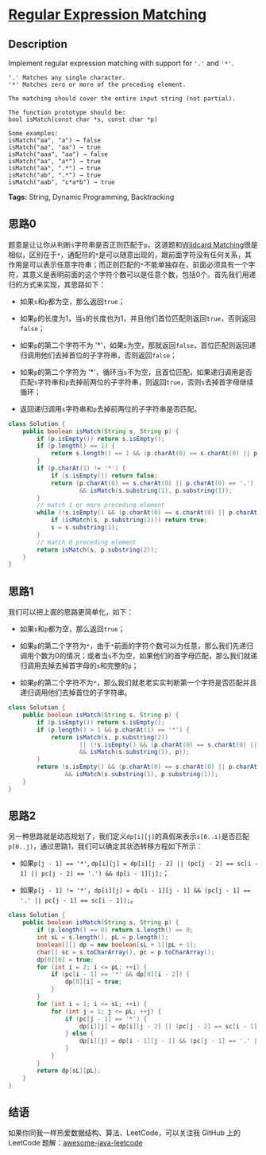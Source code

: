 # [Regular Expression Matching][title]

## Description

Implement regular expression matching with support for `'.'` and `'*'`.

```
'.' Matches any single character.
'*' Matches zero or more of the preceding element.

The matching should cover the entire input string (not partial).

The function prototype should be:
bool isMatch(const char *s, const char *p)

Some examples:
isMatch("aa", "a") → false
isMatch("aa", "aa") → true
isMatch("aaa", "aa") → false
isMatch("aa", "a*") → true
isMatch("aa", ".*") → true
isMatch("ab", ".*") → true
isMatch("aab", "c*a*b") → true
```

**Tags:** String, Dynamic Programming, Backtracking


## 思路0

题意是让让你从判断`s`字符串是否正则匹配于`p`，这道题和[Wildcard Matching][044]很是相似，区别在于`*`，通配符的`*`是可以随意出现的，跟前面字符没有任何关系，其作用是可以表示任意字符串；而正则匹配的`*`不能单独存在，前面必须具有一个字符，其意义是表明前面的这个字符个数可以是任意个数，包括0个。首先我们用递归的方式来实现，其思路如下：

* 如果`s`和`p`都为空，那么返回`true`；

* 如果`p`的长度为1，当`s`的长度也为1，并且他们首位匹配则返回`true`，否则返回`false`；

* 如果`p`的第二个字符不为 '*'，如果`s`为空，那就返回`false`，首位匹配则返回递归调用他们去掉首位的子字符串，否则返回`false`；

* 如果`p`的第二个字符为 '*'，循环当`s`不为空，且首位匹配，如果递归调用是否匹配`s`字符串和`p`去掉前两位的子字符串，则返回`true`，否则`s`去掉首字母继续循环；

* 返回递归调用`s`字符串和`p`去掉前两位的子字符串是否匹配。

```java
class Solution {
    public boolean isMatch(String s, String p) {
        if (p.isEmpty()) return s.isEmpty();
        if (p.length() == 1) {
            return s.length() == 1 && (p.charAt(0) == s.charAt(0) || p.charAt(0) == '.');
        }
        if (p.charAt(1) != '*') {
            if (s.isEmpty()) return false;
            return (p.charAt(0) == s.charAt(0) || p.charAt(0) == '.')
                    && isMatch(s.substring(1), p.substring(1));
        }
        // match 1 or more preceding element
        while (!s.isEmpty() && (p.charAt(0) == s.charAt(0) || p.charAt(0) == '.')) {
            if (isMatch(s, p.substring(2))) return true;
            s = s.substring(1);
        }
        // match 0 preceding element
        return isMatch(s, p.substring(2));
    }
}
```


## 思路1

我们可以把上面的思路更简单化，如下：

* 如果`s`和`p`都为空，那么返回`true`；

* 如果`p`的第二个字符为`*`，由于`*`前面的字符个数可以为任意，那么我们先递归调用个数为0的情况；或者当`s`不为空，如果他们的首字母匹配，那么我们就递归调用去掉去掉首字母的`s`和完整的`p`；

* 如果`p`的第二个字符不为`*`，那么我们就老老实实判断第一个字符是否匹配并且递归调用他们去掉首位的子字符串。

```java
class Solution {
    public boolean isMatch(String s, String p) {
        if (p.isEmpty()) return s.isEmpty();
        if (p.length() > 1 && p.charAt(1) == '*') {
            return isMatch(s, p.substring(2))
                    || (!s.isEmpty() && (p.charAt(0) == s.charAt(0) || p.charAt(0) == '.')
                    && isMatch(s.substring(1), p));
        }
        return !s.isEmpty() && (p.charAt(0) == s.charAt(0) || p.charAt(0) == '.')
                && isMatch(s.substring(1), p.substring(1));
    }
}
```

## 思路2

另一种思路就是动态规划了，我们定义`dp[i][j]`的真假来表示`s[0..i)`是否匹配`p[0..j)`，通过思路1，我们可以确定其状态转移方程如下所示：

* 如果`p[j - 1] == '*'`, `dp[i][j] = dp[i][j - 2] || (pc[j - 2] == sc[i - 1] || pc[j - 2] == '.') && dp[i - 1][j];`；

* 如果`p[j - 1] != '*'`，`dp[i][j] = dp[i - 1][j - 1] && (pc[j - 1] == '.' || pc[j - 1] == sc[i - 1]);`。

```java
class Solution {
    public boolean isMatch(String s, String p) {
        if (p.length() == 0) return s.length() == 0;
        int sL = s.length(), pL = p.length();
        boolean[][] dp = new boolean[sL + 1][pL + 1];
        char[] sc = s.toCharArray(), pc = p.toCharArray();
        dp[0][0] = true;
        for (int i = 2; i <= pL; ++i) {
            if (pc[i - 1] == '*' && dp[0][i - 2]) {
                dp[0][i] = true;
            }
        }
        for (int i = 1; i <= sL; ++i) {
            for (int j = 1; j <= pL; ++j) {
                if (pc[j - 1] == '*') {
                    dp[i][j] = dp[i][j - 2] || (pc[j - 2] == sc[i - 1] || pc[j - 2] == '.') && dp[i - 1][j];
                } else {
                    dp[i][j] = dp[i - 1][j - 1] && (pc[j - 1] == '.' || pc[j - 1] == sc[i - 1]);
                }
            }
        }
        return dp[sL][pL];
    }
}
```


## 结语

如果你同我一样热爱数据结构、算法、LeetCode，可以关注我 GitHub 上的 LeetCode 题解：[awesome-java-leetcode][ajl]



[044]: https://github.com/Blankj/awesome-java-leetcode/blob/master/note/044/README.md
[title]: https://leetcode.com/problems/regular-expression-matching
[ajl]: https://github.com/Blankj/awesome-java-leetcode
